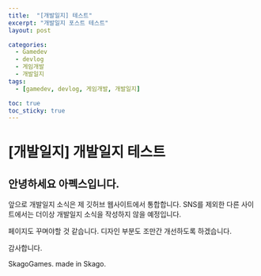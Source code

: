```yaml
---
title:  "[개발일지] 테스트"
excerpt: "개발일지 포스트 테스트"
layout: post

categories:
  - Gamedev
  - devlog
  - 게임개발
  - 개발일지
tags:
  - [gamedev, devlog, 게임개발, 개발일지]

toc: true
toc_sticky: true
---
```


<style type="text/css">
  @font-face {
      font-family: 'Polygothic';
      src: url('/srcs/fonts/Polygothic-Light.ttf') format('truetype');
      font-weight: normal;
      font-style: normal;
  }
</style>

# [개발일지] 개발일지 테스트

<h2>안녕하세요 아펙스입니다.</h2>

앞으로 개발일지 소식은 제 깃허브 웹사이트에서 통합합니다.
SNS를 제외한 다른 사이트에서는 더이상 개발일지 소식을 작성하지 않을 예정입니다.

페이지도 꾸며야할 것 같습니다.
디자인 부분도 조만간 개선하도록 하겠습니다.

감사합니다.

SkagoGames. made in Skago.

